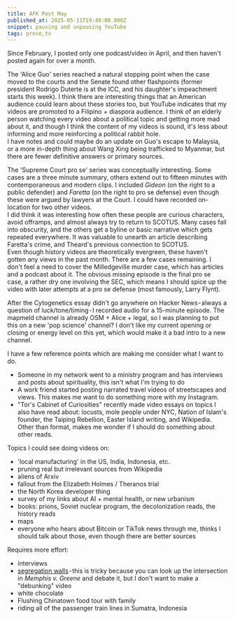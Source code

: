 ```yaml
---
title: AFK Post May
published_at: 2025-05-11T19:40:00.000Z
snippet: pausing and unpausing YouTube
tags: prose,tv
---
```


Since February, I posted only one podcast/video in April, and then haven't posted again for over a month.

The 'Alice Guo' series reached a natural stopping point when the case moved to the courts and the  Senate found other flashpoints (former president Rodrigo Duterte is at the ICC, and his daughter's impeachment starts this week). I think there are interesting things that an American audience could learn about these stories too, but YouTube indicates that my videos are promoted to a Filipino + diaspora audience. I think of an elderly person watching every video about a political topic and getting more mad about it, and though I think the content of my videos is sound, it's less about informing and more reinforcing a political rabbit hole.<br/>
I have notes and could maybe do an update on Guo's escape to Malaysia, or a more in-depth thing about Wang Xing being trafficked to Myanmar, but there are fewer definitive answers or primary sources.

The 'Supreme Court pro se' series was conceptually interesting. Some cases are a three minute summary, others extend out to fifteen minutes with contemporaneous and modern clips. I included *Gideon* (on the right to a public defender) and *Faretta* (on the right to pro se defense) even though these were argued by lawyers at the Court. I could have recorded on-location for two other videos.<br/>
I did think it was interesting how often these people are curious characters, avoid offramps, and almost always try to return to SCOTUS. Many cases fall into obscurity, and the others get a byline or basic narrative which gets repeated everywhere. It was valuable to unearth an article describing Faretta's crime, and Theard's previous connection to SCOTUS.<br/>
Even though history videos are theoretically evergreen, these haven't gotten any views in the past month. There are a few cases remaining. I don't feel a need to cover the Milledgeville murder case, which has articles and a podcast about it. The obvious missing episode is the final pro se case, a rather dry one involving the SEC, which means I should spice up the video with later attempts at a pro se defense (most famously, Larry Flynt).

After the Cytogenetics essay didn't go anywhere on Hacker News - always a question of luck/tone/timing - I recorded audio for a 15-minute episode. The mapmeld channel is already OSM + Alice + legal, so I was planning to put this on a new 'pop science' channel? I don't like my current opening or closing or energy level on this yet, which would make it a bad intro to a new channel.

I have a few reference points which are making me consider what I want to do.

- Someone in my network went to a ministry program and has interviews and posts about spirituality, this isn't what I'm trying to do
- A work friend started posting narrated travel videos of streetscapes and views. This makes me want to do something more with my Instagram.
- "Tor's Cabinet of Curiosities" recently made  video essays on topics I also have read about: locusts, mole people under NYC, Nation of Islam's founder, the Taiping Rebellion, Easter Island writing, and Wikipedia. Other than format, makes me wonder if I should do something about other reads.

Topics I could see doing videos on:

- 'local manufacturing' in the US, India, Indonesia, etc.
- pruning real but irrelevant sources from Wikipedia
- aliens of Arxiv
- fallout from the Elizabeth Holmes / Theranos trial
- the North Korea developer thing
- survey of my links about AI + mental health, or new urbanism
- books: prions, Soviet nuclear program, the decolonization reads, the history reads
- maps
- everyone who hears about Bitcoin or TikTok news through me, thinks I should talk about those, even though there are better sources

Requires more effort:
- interviews
- [segregation walls](https://placesjournal.org/article/a-nation-of-walls/) - this is tricky because you can look up the intersection in *Memphis v. Greene* and debate it, but I don't want to make a "debunking" video
- white chocolate
- Flushing Chinatown food tour with family
- riding all of the passenger train lines in Sumatra, Indonesia

<br/>
<br/>
<br/>
